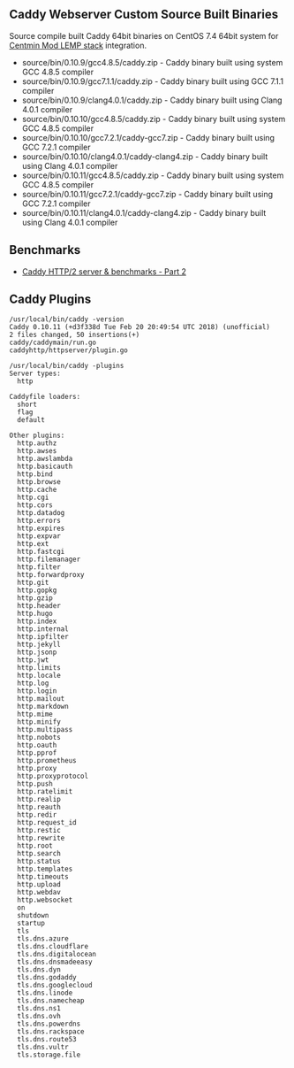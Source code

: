 ## Caddy Webserver Custom Source Built Binaries

Source compile built Caddy 64bit binaries on CentOS 7.4 64bit system for [Centmin Mod LEMP stack](https://centminmod.com/) integration.

* source/bin/0.10.9/gcc4.8.5/caddy.zip - Caddy binary built using system GCC 4.8.5 compiler
* source/bin/0.10.9/gcc7.1.1/caddy.zip - Caddy binary built using GCC 7.1.1 compiler
* source/bin/0.10.9/clang4.0.1/caddy.zip - Caddy binary built using Clang 4.0.1 compiler
* source/bin/0.10.10/gcc4.8.5/caddy.zip - Caddy binary built using system GCC 4.8.5 compiler
* source/bin/0.10.10/gcc7.2.1/caddy-gcc7.zip - Caddy binary built using GCC 7.2.1 compiler
* source/bin/0.10.10/clang4.0.1/caddy-clang4.zip - Caddy binary built using Clang 4.0.1 compiler
* source/bin/0.10.11/gcc4.8.5/caddy.zip - Caddy binary built using system GCC 4.8.5 compiler
* source/bin/0.10.11/gcc7.2.1/caddy-gcc7.zip - Caddy binary built using GCC 7.2.1 compiler
* source/bin/0.10.11/clang4.0.1/caddy-clang4.zip - Caddy binary built using Clang 4.0.1 compiler

## Benchmarks

* [Caddy HTTP/2 server & benchmarks - Part 2](https://community.centminmod.com/threads/caddy-http-2-server-benchmarks-part-2.12873/)

## Caddy Plugins

```
/usr/local/bin/caddy -version
Caddy 0.10.11 (+d3f338d Tue Feb 20 20:49:54 UTC 2018) (unofficial)
2 files changed, 50 insertions(+)
caddy/caddymain/run.go
caddyhttp/httpserver/plugin.go
```

```
/usr/local/bin/caddy -plugins
Server types:
  http

Caddyfile loaders:
  short
  flag
  default

Other plugins:
  http.authz
  http.awses
  http.awslambda
  http.basicauth
  http.bind
  http.browse
  http.cache
  http.cgi
  http.cors
  http.datadog
  http.errors
  http.expires
  http.expvar
  http.ext
  http.fastcgi
  http.filemanager
  http.filter
  http.forwardproxy
  http.git
  http.gopkg
  http.gzip
  http.header
  http.hugo
  http.index
  http.internal
  http.ipfilter
  http.jekyll
  http.jsonp
  http.jwt
  http.limits
  http.locale
  http.log
  http.login
  http.mailout
  http.markdown
  http.mime
  http.minify
  http.multipass
  http.nobots
  http.oauth
  http.pprof
  http.prometheus
  http.proxy
  http.proxyprotocol
  http.push
  http.ratelimit
  http.realip
  http.reauth
  http.redir
  http.request_id
  http.restic
  http.rewrite
  http.root
  http.search
  http.status
  http.templates
  http.timeouts
  http.upload
  http.webdav
  http.websocket
  on
  shutdown
  startup
  tls
  tls.dns.azure
  tls.dns.cloudflare
  tls.dns.digitalocean
  tls.dns.dnsmadeeasy
  tls.dns.dyn
  tls.dns.godaddy
  tls.dns.googlecloud
  tls.dns.linode
  tls.dns.namecheap
  tls.dns.ns1
  tls.dns.ovh
  tls.dns.powerdns
  tls.dns.rackspace
  tls.dns.route53
  tls.dns.vultr
  tls.storage.file
```